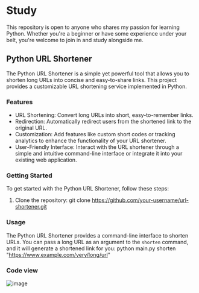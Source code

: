 # Study
This repository is open to anyone who shares my passion for learning Python. Whether you're a beginner or have some experience under your belt, you're welcome to join in and study alongside me.

## Python URL Shortener

The Python URL Shortener is a simple yet powerful tool that allows you to shorten long URLs into concise and easy-to-share links. This project provides a customizable URL shortening service implemented in Python.

### Features

- URL Shortening: Convert long URLs into short, easy-to-remember links.
- Redirection: Automatically redirect users from the shortened link to the original URL.
- Customization: Add features like custom short codes or tracking analytics to enhance the functionality of your URL shortener.
- User-Friendly Interface: Interact with the URL shortener through a simple and intuitive command-line interface or integrate it into your existing web application.

### Getting Started

To get started with the Python URL Shortener, follow these steps:

1. Clone the repository:
  git clone https://github.com/your-username/url-shortener.git

### Usage

The Python URL Shortener provides a command-line interface to shorten URLs. You can pass a long URL as an argument to the `shorten` command, and it will generate a shortened link for you:
python main.py shorten "https://www.example.com/very/long/url"

### Code view
![image](https://github.com/suadoboy/Study/assets/64054172/d5651563-6d78-4431-a922-6a9b78af0411)
